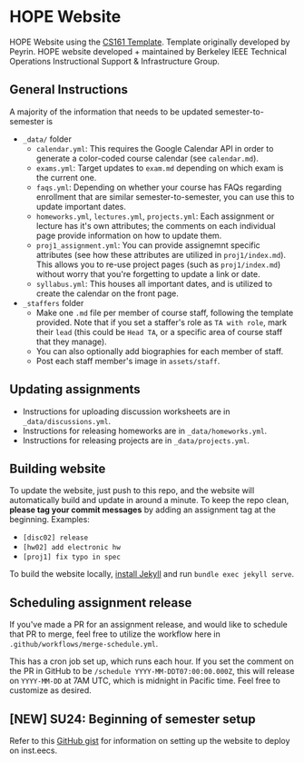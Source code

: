 # HOPE Website

HOPE Website using the [CS161 Template](https://template.cs161.org/). Template originally developed by Peyrin. HOPE website developed + maintained by Berkeley IEEE Technical Operations Instructional Support & Infrastructure Group.

## General Instructions

A majority of the information that needs to be updated semester-to-semester is
- `_data/` folder
   - `calendar.yml`: This requires the Google Calendar API in order to generate a color-coded course calendar (see `calendar.md`).
   - `exams.yml`: Target updates to `exam.md` depending on which exam is the current one.
   - `faqs.yml`: Depending on whether your course has FAQs regarding enrollment that are similar semester-to-semester, you can use this to update important dates.
   - `homeworks.yml`, `lectures.yml`, `projects.yml`: Each assignment or lecture has it's own attributes; the comments on each individual page provide information on how to update them.
   - `proj1_assignment.yml`: You can provide assignemnt specific attributes (see how these attributes are utilized in `proj1/index.md`). This allows you to re-use project pages (such as `proj1/index.md`) without worry that you're forgetting to update a link or date.
   - `syllabus.yml`: This houses all important dates, and is utilized to create the calendar on the front page.
- `_staffers` folder
   - Make one `.md` file per member of course staff, following the template provided. Note that if you set a staffer's role as `TA with role`, mark their `lead` (this could be `Head TA`, or a specific area of course staff that they manage).
   - You can also optionally add biographies for each member of staff.
   - Post each staff member's image in `assets/staff`.

## Updating assignments

- Instructions for uploading discussion worksheets are in `_data/discussions.yml`.
- Instructions for releasing homeworks are in `_data/homeworks.yml`.
- Instructions for releasing projects are in `_data/projects.yml`.


## Building website

To update the website, just push to this repo, and the website will automatically build and update in around a minute. To keep the repo clean, **please tag your commit messages** by adding an assignment tag at the beginning. Examples:
- `[disc02] release`
- `[hw02] add electronic hw`
- `[proj1] fix typo in spec`

To build the website locally, [install Jekyll](https://jekyllrb.com/docs/installation/) and run `bundle exec jekyll serve`.

## Scheduling assignment release
If you've made a PR for an assignment release, and would like to schedule that PR to merge, feel free to utilize the workflow here in `.github/workflows/merge-schedule.yml`.

This has a cron job set up, which runs each hour. If you set the comment on the PR in GitHub to be `/schedule YYYY-MM-DDT07:00:00.000Z`, this will release on `YYYY-MM-DD` at 7AM UTC, which is midnight in Pacific time. Feel free to customize as desired.

## [NEW] SU24: Beginning of semester setup
Refer to this [GitHub gist](https://gist.github.com/ashmchiu/797f80d9d4c1d674b9868c0a01b633c0) for information on setting up the website to deploy on inst.eecs.
